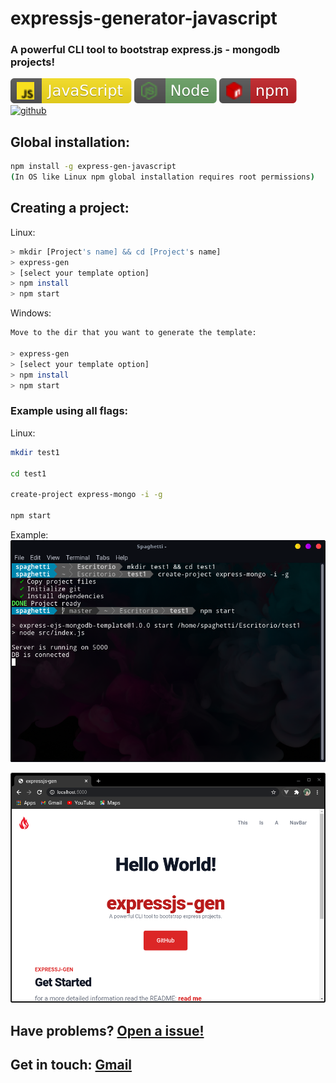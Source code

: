 # expressjs-generator-javascript
### A powerful CLI tool to bootstrap express.js - mongodb projects!


![Javascript badge](https://github.com/aleen42/badges/raw/master/src/javascript.svg)
![Nodejs badge](https://github.com/aleen42/badges/raw/master/src/node.svg)
[![Npm badge](https://github.com/aleen42/badges/raw/master/src/npm.svg)](https://www.npmjs.com/package/expressjs-gen-javascript)
[![github](https://aleen42.github.io/badges/src/github.svg)](https://github.com/alejandro0619/express-gen-cli)

## Global installation:
```bash
npm install -g express-gen-javascript
(In OS like Linux npm global installation requires root permissions)
```

## Creating a project:
Linux:
```bash
> mkdir [Project's name] && cd [Project's name]
> express-gen
> [select your template option]
> npm install
> npm start
```
Windows:
```bash
Move to the dir that you want to generate the template:

> express-gen
> [select your template option]
> npm install
> npm start
```

### Example using all flags:
Linux:
```bash
mkdir test1

cd test1

create-project express-mongo -i -g

npm start
```
Example:
![](./docs/terminal.png)

![](./docs/templateroute.png)


## Have problems? [Open a issue!](https://github.com/alejandro0619/express-generator-javascript/issue)

## Get in touch: [Gmail](spaghetticodedev@gmail.com)
